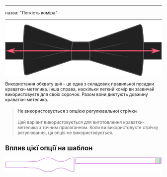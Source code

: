 - - -
назва: "Легкість коміра"
- - -

![Наскільки легко ви використовуєте комір?](collarease.svg)

Використання обхвату шиї - це одна з складових правильної посадки краватки-метелика. Інша справа, наскільки легкий комір ви зазвичай використовуєте для своїх сорочок. Разом вони диктують довжину краватки-метелика.

> #### Не використовується з опцією регулювальної стрічки
> 
> Цей варіант використовується для виготовлення краватки-метелика з точним приляганням. Коли ви використовуєте стрічку регулювання, ця опція не використовується.

## Вплив цієї опції на шаблон

![На цьому зображенні показано вплив цієї опції шляхом накладання декількох варіантів, які мають різне значення для цієї опції](benjamin_collarease_sample.svg "Вплив цієї опції на шаблон")
